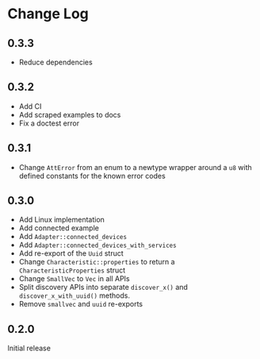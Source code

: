 # Change Log

## 0.3.3

- Reduce dependencies

## 0.3.2

- Add CI
- Add scraped examples to docs
- Fix a doctest error

## 0.3.1

- Change `AttError` from an enum to a newtype wrapper around a `u8` with defined
  constants for the known error codes

## 0.3.0

- Add Linux implementation
- Add connected example
- Add `Adapter::connected_devices`
- Add `Adapter::connected_devices_with_services`
- Add re-export of the `Uuid` struct
- Change `Characteristic::properties` to return a `CharacteristicProperties`
  struct
- Change `SmallVec` to `Vec` in all APIs
- Split discovery APIs into separate `discover_x()` and `discover_x_with_uuid()`
  methods.
- Remove `smallvec` and `uuid` re-exports

## 0.2.0

Initial release
